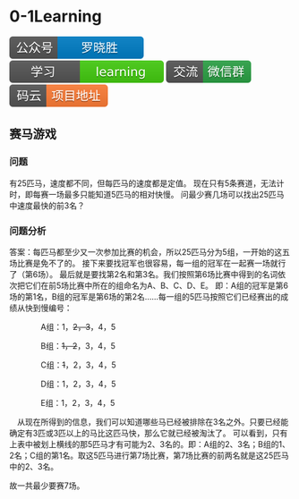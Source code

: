 # 0-1Learning

![alt text](../../static/common/svg/luoxiaosheng.svg "公众号")
![alt text](../../static/common/svg/luoxiaosheng_learning.svg "学习")
![alt text](../../static/common/svg/luoxiaosheng_wechat.svg "微信")
![alt text](../../static/common/svg/luoxiaosheng_gitee.svg "码云")

## 赛马游戏

### 问题
有25匹马，速度都不同，但每匹马的速度都是定值。
现在只有5条赛道，无法计时，即每赛一场最多只能知道5匹马的相对快慢。
问最少赛几场可以找出25匹马中速度最快的前3名？


### 问题分析
   答案：每匹马都至少又一次参加比赛的机会，所以25匹马分为5组，一开始的这五场比赛是免不了的。
   接下来要找冠军也很容易，每一组的冠军在一起赛一场就行了（第6场）。
   最后就是要找第2名和第3名。我们按照第6场比赛中得到的名词依次把它们在前5场比赛中所在的组命名为A、B、C、D、E。
   即：A组的冠军是第6场的第1名，B组的冠军是第6场的第2名......每一组的5匹马按照它们已经赛出的成绩从快到慢编号：

　　　　A组：1，~~2，3~~，4，5

　　　　B组：~~1，2~~，3，4，5

　　　　C组：~~1~~，2，3，4，5

　　　　D组：1，2，3，4，5

　　　　E组：1，2，3，4，5

　从现在所得到的信息，我们可以知道哪些马已经被排除在3名之外。只要已经能确定有3匹或3匹以上的马比这匹马快，那么它就已经被淘汰了。
可以看到，只有上表中被划上横线的那5匹马才有可能为2、3名的。即：A组的2、3名；B组的1、2名；C组的第1名。取这5匹马进行第7场比赛，第7场比赛的前两名就是这25匹马中的2、3名。

故一共最少要赛7场。